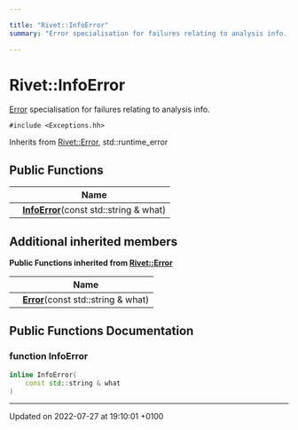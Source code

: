 ```yaml
---

title: "Rivet::InfoError"
summary: "Error specialisation for failures relating to analysis info. "

---
```


# Rivet::InfoError



<a href="http://example.org/classes/structrivet_1_1error/">Error</a> specialisation for failures relating to analysis info. 


`#include <Exceptions.hh>`

Inherits from [Rivet::Error](http://example.org/classes/structrivet_1_1error/), std::runtime_error

## Public Functions

|                | Name           |
| -------------- | -------------- |
| | **[InfoError](http://example.org/classes/structrivet_1_1infoerror/#function-infoerror)**(const std::string & what) |

## Additional inherited members

**Public Functions inherited from [Rivet::Error](http://example.org/classes/structrivet_1_1error/)**

|                | Name           |
| -------------- | -------------- |
| | **[Error](http://example.org/classes/structrivet_1_1error/#function-error)**(const std::string & what) |


## Public Functions Documentation

### function InfoError

```cpp
inline InfoError(
    const std::string & what
)
```


-------------------------------

Updated on 2022-07-27 at 19:10:01 +0100